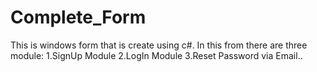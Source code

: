 # Complete_Form
This is windows form that is create using  c#.
In this from there are three module:
1.SignUp Module
2.LogIn Module
3.Reset Password via Email..
